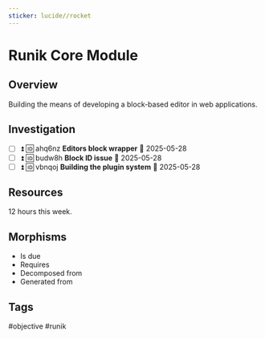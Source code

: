 ```yaml
---
sticker: lucide//rocket
---
```

# Runik Core Module
## Overview
Building the means of developing a block-based editor in web applications.
## Investigation
- [ ] ⏫ 🆔 ahq6nz  **Editors block wrapper** 📅 2025-05-28 
- [ ] ⏫ 🆔 budw8h **Block ID issue** 📅 2025-05-28 
- [ ] ⏫ 🆔 vbnqoj **Building the plugin system** 📅 2025-05-28 
## Resources
12 hours this week.
## Morphisms
- Is due 
- Requires
- Decomposed from
- Generated from

## Tags
#objective #runik
